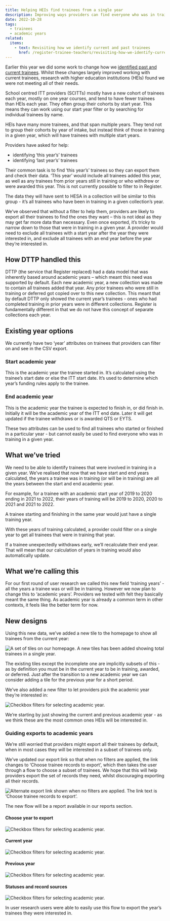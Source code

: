 ```yaml
---
title: Helping HEIs find trainees from a single year
description: Improving ways providers can find everyone who was in training in an academic year
date: 2022-10-28
tags:
  - trainees
  - academic years
related:
  items:
    - text: Revisiting how we identify current and past trainees
      href: /register-trainee-teachers/revisiting-how-we-identify-current-and-past-trainees/
---
```


Earlier this year we did some work to change how we [identified past and current trainees](/register-trainee-teachers/revisiting-how-we-identify-current-and-past-trainees/). Whilst these changes largely improved working with current trainees, research with higher education institutions (HEIs) found we were not meeting all of their needs.

School centred ITT providers (SCITTs) mostly have a new cohort of trainees each year, mostly on one year courses, and tend to have fewer trainees than HEIs each year. They often group their cohorts by start year. This means they can work using our start year filter or by searching for individual trainees by name.

HEIs have many more trainees, and that span multiple years. They tend not to group their cohorts by year of intake, but instead think of those in training in a given year, which will have trainees with multiple start years.

Providers have asked for help:

- identifying ‘this year’s’ trainees
- identifying ‘last year’s’ trainees

Their common task is to find ‘this year’s’ trainees so they can export them and check their data. ‘This year’ would include all trainees added this year, as well as any trainees from prior years still in training or who withdrew or were awarded this year. This is not currently possible to filter to in Register.

The data they will have sent to HESA in a collection will be similar to this group - it’s all trainees who have been in training in a given collection’s year.

We’ve observed that without a filter to help them, providers are likely to export all their trainees to find the ones they want – this is not ideal as they may get far more data than necessary. Even once exported, it’s tricky to narrow down to those that were in training in a given year. A provider would need to exclude all trainees with a start year after the year they were interested in, and exclude all trainees with an end year before the year they’re interested in.

## How DTTP handled this

DTTP (the service that Register replaced) had a data model that was inherently based around academic years – which meant this need was supported by default. Each new academic year, a new collection was made to contain all trainees added that year. Any prior trainees who were still in training or deferred got copied over to this new collection. This meant that by default DTTP only showed the current year’s trainees - ones who had completed training in prior years were in different collections. Register is fundamentally different in that we do not have this concept of separate collections each year.

## Existing year options

We currently have two ‘year’ attributes on trainees that providers can filter on and see in the CSV export.

### Start academic year

This is the academic year the trainee started in. It’s calculated using the trainee’s start date or else the ITT start date. It’s used to determine which year’s funding rules apply to the trainee.

### End academic year

This is the academic year the trainee is expected to finish in, or did finish in. Initially it will be the academic year of the ITT end date. Later it will get updated if the trainee withdraws or is awarded QTS or EYTS.

These two attributes can be used to find all trainees who started or finished in a particular year - but cannot easily be used to find everyone who was in training in a given year.

## What we’ve tried

We need to be able to identify trainees that were involved in training in a given year. We’ve realised that now that we have start and end years calculated, the years a trainee was in training (or will be in training) are all the years between the start and end academic year.

For example, for a trainee with an academic start year of 2019 to 2020 ending in 2021 to 2022, their years of training will be 2019 to 2020, 2020 to 2021 and 2021 to 2022.

A trainee starting and finishing in the same year would just have a single training year.

With these years of training calculated, a provider could filter on a single year to get all trainees that were in training that year.

If a trainee unexpectedly withdraws early, we’ll recalculate their end year. That will mean that our calculation of years in training would also automatically update.

## What we’re calling this

For our first round of user research we called this new field ‘training years’ - all the years a trainee was or will be in training. However we now plan to change this to ‘academic years’. Providers we tested with felt they basically meant the same thing. As academic year is already a common term in other contexts, it feels like the better term for now.

## New designs

Using this new data, we’ve added a new tile to the homepage to show all trainees from the current year:

![A set of tiles on our homepage. A new tiles has been added showing total trainees in a single year.](1.homepage-tiles.png)

The existing tiles except the incomplete one are implicitly subsets of this - as by definition you must be in the current year to be in training, awarded, or deferred. Just after the transition to a new academic year we can consider adding a tile for the previous year for a short period.

We’ve also added a new filter to let providers pick the academic year they’re interested in:

![Checkbox filters for selecting academic year.](2.record-filters.png)

We’re starting by just showing the current and previous academic year - as we think these are the most common ones HEIs will be interested in.

### Guiding exports to academic years

We’re still worried that providers might export all their trainees by default, when in most cases they will be interested in a subset of trainees only.

We’ve updated our export link so that when no filters are applied, the link changes to ‘Choose trainee records to export’, which then takes the user through a flow to choose a subset of trainees. We hope that this will help providers export the set of records they need, whilst discouraging exporting all their records.

![Alternate export link shown when no filters are applied. The link text is ‘Choose trainee records to export’.](3.export-link.png)

The new flow will be a report available in our reports section.

#### Choose year to export

![Checkbox filters for selecting academic year.](4.report-choose-year.png)

#### Current year

![Checkbox filters for selecting academic year.](5.report-current-year.png)

#### Previous year

![Checkbox filters for selecting academic year.](6.report-previous-year.png)

#### Statuses and record sources

![Checkbox filters for selecting academic year.](7.report-statuses-and-sources.png)

In user research users were able to easily use this flow to export the year’s trainees they were interested in.
